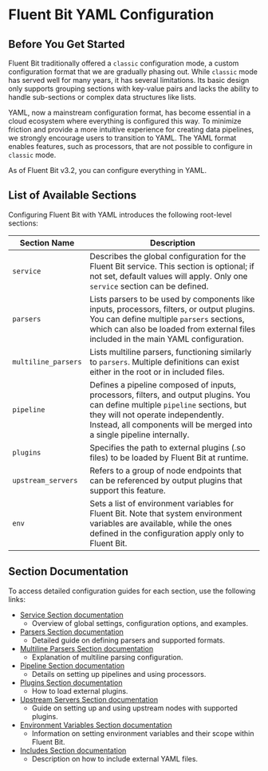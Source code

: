 # Fluent Bit YAML Configuration

## Before You Get Started

Fluent Bit traditionally offered a `classic` configuration mode, a custom configuration format that we are gradually phasing out. While `classic` mode has served well for many years, it has several limitations. Its basic design only supports grouping sections with key-value pairs and lacks the ability to handle sub-sections or complex data structures like lists.

YAML, now a mainstream configuration format, has become essential in a cloud ecosystem where everything is configured this way. To minimize friction and provide a more intuitive experience for creating data pipelines, we strongly encourage users to transition to YAML. The YAML format enables features, such as processors, that are not possible to configure in `classic` mode.

As of Fluent Bit v3.2, you can configure everything in YAML.

## List of Available Sections

Configuring Fluent Bit with YAML introduces the following root-level sections:

| Section Name         |Description                                                                                                                                           |
|----------------------|-------------------------------------------------------------------------------------------------------------------------------------------------------|
| `service`            | Describes the global configuration for the Fluent Bit service. This section is optional; if not set, default values will apply. Only one `service` section can be defined. |
| `parsers`            | Lists parsers to be used by components like inputs, processors, filters, or output plugins. You can define multiple `parsers` sections, which can also be loaded from external files included in the main YAML configuration. |
| `multiline_parsers`  | Lists multiline parsers, functioning similarly to `parsers`. Multiple definitions can exist either in the root or in included files.                    |
| `pipeline`           | Defines a pipeline composed of inputs, processors, filters, and output plugins. You can define multiple `pipeline` sections, but they will not operate independently. Instead, all components will be merged into a single pipeline internally. |
| `plugins`            | Specifies the path to external plugins (.so files) to be loaded by Fluent Bit at runtime.                                                              |
| `upstream_servers`          | Refers to a group of node endpoints that can be referenced by output plugins that support this feature.                                                |
| `env`                | Sets a list of environment variables for Fluent Bit. Note that system environment variables are available, while the ones defined in the configuration apply only to Fluent Bit. |

## Section Documentation

To access detailed configuration guides for each section, use the following links:

- [Service Section documentation](service-section.md)
  - Overview of global settings, configuration options, and examples.
- [Parsers Section documentation](parsers-section.md)
  - Detailed guide on defining parsers and supported formats.
- [Multiline Parsers Section documentation](multiline-parsers-section.md)
  - Explanation of multiline parsing configuration.
- [Pipeline Section documentation](pipeline-section.md)
  - Details on setting up pipelines and using processors.
- [Plugins Section documentation](plugins-section.md)
  - How to load external plugins.
- [Upstream Servers Section documentation](upstream-servers-section.md)
  - Guide on setting up and using upstream nodes with supported plugins.
- [Environment Variables Section documentation](environment-variables-section.md)
  - Information on setting environment variables and their scope within Fluent Bit.
- [Includes Section documentation](includes-section.md)
  - Description on how to include external YAML files.
